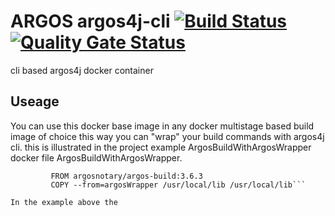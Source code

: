 ARGOS argos4j-cli [![Build Status](https://cloud.drone.io/api/badges/argosnotary/argos4j-cli/status.svg)](https://cloud.drone.io/argosnotary/argos4j-cli)[![Quality Gate Status](https://sonarcloud.io/api/project_badges/measure?project=argosnotary_argos4j-cli&metric=alert_status)](https://sonarcloud.io/dashboard?id=argosnotary_argos4j-cli)
============
cli based argos4j docker container
## Useage
You can use this docker base image in any docker multistage based build image of choice this way you can "wrap" your build commands with argos4j cli.
this is illustrated in the project example ArgosBuildWithArgosWrapper docker file ArgosBuildWithArgosWrapper.
```shell FROM argosnotary/argos4j-cli-snapshot:latest as argosWrapper
         FROM argosnotary/argos-build:3.6.3
         COPY --from=argosWrapper /usr/local/lib /usr/local/lib```

In the example above the




